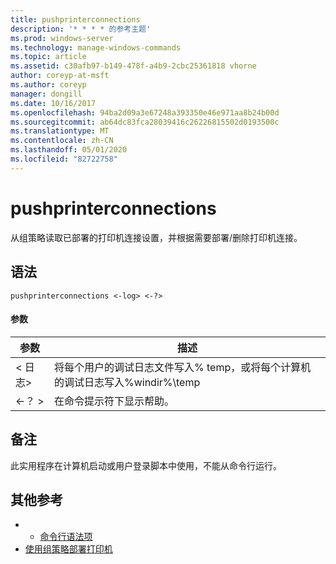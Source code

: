 ```yaml
---
title: pushprinterconnections
description: '* * * * 的参考主题'
ms.prod: windows-server
ms.technology: manage-windows-commands
ms.topic: article
ms.assetid: c30afb97-b149-478f-a4b9-2cbc25361818 vhorne
author: coreyp-at-msft
ms.author: coreyp
manager: dongill
ms.date: 10/16/2017
ms.openlocfilehash: 94ba2d09a3e67248a393350e46e971aa8b24b00d
ms.sourcegitcommit: ab64dc83fca28039416c26226815502d0193500c
ms.translationtype: MT
ms.contentlocale: zh-CN
ms.lasthandoff: 05/01/2020
ms.locfileid: "82722758"
---
```

# <a name="pushprinterconnections"></a>pushprinterconnections



从组策略读取已部署的打印机连接设置，并根据需要部署/删除打印机连接。

## <a name="syntax"></a>语法

```
pushprinterconnections <-log> <-?>
```

#### <a name="parameters"></a>参数

|参数|描述|
|---------|-----------|
|< 日志>|将每个用户的调试日志文件写入% temp，或将每个计算机的调试日志写入%windir%\temp|
|<-？ >|在命令提示符下显示帮助。|

## <a name="remarks"></a>备注

此实用程序在计算机启动或用户登录脚本中使用，不能从命令行运行。

## <a name="additional-references"></a>其他参考

-   - [命令行语法项](command-line-syntax-key.md)
-   [使用组策略部署打印机](https://go.microsoft.com/fwlink/?LinkId=230627)